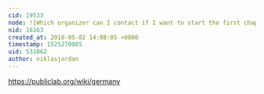 ```yaml
---
cid: 19533
node: ![Which organizer can I contact if I want to start the first chapter in Germany?](../notes/niklasjordan/04-17-2018/which-organizer-can-i-contact-if-i-want-to-start-the-first-chapter-in-germany)
nid: 16163
created_at: 2018-05-02 14:08:05 +0000
timestamp: 1525270085
uid: 531062
author: niklasjordan
---
```


https://publiclab.org/wiki/germany